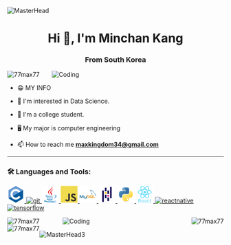 ![MasterHead](https://user-images.githubusercontent.com/10498744/210012254-234538ff-d198-48aa-8964-37e6fd45d227.gif)
<h1 align="center">Hi 👋, I'm Minchan Kang</h1>
<h3 align="center">From South Korea</h3>


<img align="right" alt="Coding" width="400" src="https://media3.giphy.com/media/j0HjChGV0J44KrrlGv/giphy.gif?cid=ecf05e47om7ulti4lqae2nousf1t4yxxb4ba4wjskbmyv094&rid=giphy.gif&ct=s">

<p align="left"> <img src="https://komarev.com/ghpvc/?username=77max77&label=Profile%20views&color=0e75b6&style=flat" alt="77max77" /> </p>

- 😁 MY INFO

- 🔭 I'm interested in Data Science.


- 🌱 I'm a college student.


- 🖥️ My major is computer engineering


- 📫 How to reach me **maxkingdom34@gmail.com**


<p align="left">
</p>

---------------------------------------
<h3 align="left"> 🛠️ Languages and Tools:</h3>
<p align="left"> <a href="https://www.cprogramming.com/" target="_blank" rel="noreferrer"> <img src="https://raw.githubusercontent.com/devicons/devicon/master/icons/c/c-original.svg" alt="c" width="40" height="40"/> </a> <a href="https://git-scm.com/" target="_blank" rel="noreferrer"> <img src="https://www.vectorlogo.zone/logos/git-scm/git-scm-icon.svg" alt="git" width="40" height="40"/> </a> <a href="https://www.java.com" target="_blank" rel="noreferrer"> <img src="https://raw.githubusercontent.com/devicons/devicon/master/icons/java/java-original.svg" alt="java" width="40" height="40"/> </a> <a href="https://developer.mozilla.org/en-US/docs/Web/JavaScript" target="_blank" rel="noreferrer"> <img src="https://raw.githubusercontent.com/devicons/devicon/master/icons/javascript/javascript-original.svg" alt="javascript" width="40" height="40"/> </a> <a href="https://www.mysql.com/" target="_blank" rel="noreferrer"> <img src="https://raw.githubusercontent.com/devicons/devicon/master/icons/mysql/mysql-original-wordmark.svg" alt="mysql" width="40" height="40"/> </a> <a href="https://pandas.pydata.org/" target="_blank" rel="noreferrer"> <img src="https://raw.githubusercontent.com/devicons/devicon/2ae2a900d2f041da66e950e4d48052658d850630/icons/pandas/pandas-original.svg" alt="pandas" width="40" height="40"/> </a> <a href="https://www.python.org" target="_blank" rel="noreferrer"> <img src="https://raw.githubusercontent.com/devicons/devicon/master/icons/python/python-original.svg" alt="python" width="40" height="40"/> </a> <a href="https://reactjs.org/" target="_blank" rel="noreferrer"> <img src="https://raw.githubusercontent.com/devicons/devicon/master/icons/react/react-original-wordmark.svg" alt="react" width="40" height="40"/> </a> <a href="https://reactnative.dev/" target="_blank" rel="noreferrer"> <img src="https://reactnative.dev/img/header_logo.svg" alt="reactnative" width="40" height="40"/> </a> <a href="https://www.tensorflow.org" target="_blank" rel="noreferrer"> <img src="https://www.vectorlogo.zone/logos/tensorflow/tensorflow-icon.svg" alt="tensorflow" width="40" height="40"/> </a> </p>



<p><img align="right" src="https://github-readme-stats.vercel.app/api/top-langs?username=77max77&show_icons=true&locale=en&layout=compact" alt="77max77" /></p>



<p><img align="left" src="https://github-readme-streak-stats.herokuapp.com/?user=77max77&" alt="77max77" /></p>

<img align="right" alt="Coding" width="300" src="https://media.tenor.com/rIr3OpcmDKYAAAAM/brentrambo-thumbsup.gif">

<p>&nbsp;<img align="left" src="https://github-readme-stats.vercel.app/api?username=77max77&show_icons=true&locale=en" alt="77max77" /></p>







![MasterHead3](https://mir-s3-cdn-cf.behance.net/project_modules/1400/6c0f9b95746151.5e9ecde69599e.gif)

